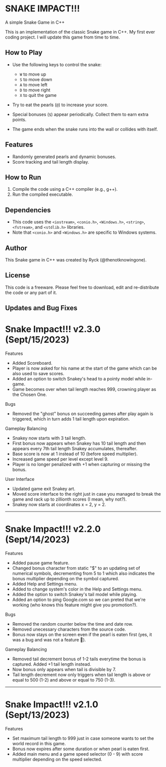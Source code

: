 # SNAKE IMPACT!!!
A simple Snake Game in C++

This is an implementation of the classic Snake game in C++. My first ever coding project. I will update this game from time to time.

## How to Play

- Use the following keys to control the snake:
  - `W` to move up
  - `S` to move down
  - `A` to move left
  - `D` to move right
  - `X` to quit the game

- Try to eat the pearls (`@`) to increase your score.
- Special bonuses (`$`) appear periodically. Collect them to earn extra points.
- The game ends when the snake runs into the wall or collides with itself.

## Features

- Randomly generated pearls and dynamic bonuses.
- Score tracking and tail length display.

## How to Run

1. Compile the code using a C++ compiler (e.g., g++).
2. Run the compiled executable.

## Dependencies

- This code uses the `<iostream>`, `<conio.h>`, `<Windows.h>`, `<string>`, `<fstream>`, and `<stdlib.h>` libraries.
- Note that `<conio.h>` and `<Windows.h>` are specific to Windows systems.

## Author

This Snake game in C++ was created by Ryck (@thenotknowingone).

## License

This code is a freeware. Please feel free to download, edit and re-distribute the code or any part of it.

## Updates and Bug Fixes

# Snake Impact!!! v2.3.0 (Sept/15/2023)

Features

- Added Scoreboard.
- Player is now asked for his name at the start of the game which can be also used to save scores.
- Added an option to switch Snakey's head to a pointy model while in-game.
- Game becomes over when tail length reaches 999, crowning player as the Chosen One.

Bugs

- Removed the "ghost" bonus on succeeding games after play again is triggered, which in turn adds 1 tail length upon expiration.

Gameplay Balancing

- Snakey now starts with 3 tail length.
- First bonus now appears when Snakey has 10 tail length and then appears every 7th tail length Snakey accumulates, thereafter.
- Base score is now at 1 instead of 10 (before speed multiplier).
- Increased game speed per level except level 9.
- Player is no longer penalized with +1 when capturing or missing the bonus.

User Interface

- Updated game exit Snakey art.
- Moved score interface to the right just in case you managed to break the game and rack up to zillionth scores (I mean, why not?).
- Snakey now starts at coordinates x = 2, y = 2.
______________________________________________________________________________________________________________________________

# Snake Impact!!! v2.2.0 (Sept/14/2023)

Features

- Added pause game feature.
- Changed bonus character from static "$" to an updating set of numerical symbols, decrementing from 5 to 1 which also indicates the bonus multiplier depending on the symbol captured.
- Added Help and Settings menu.
- Added to change system's color in the Help and Settings menu.
- Added the option to switch Snakey's tail model while playing.
- Added an option to ping Google.com so we can preted that we're working (who knows this feature might give you promotion?).

Bugs

- Removed the random counter below the time and date row.
- Removed unecessary characters from the source code.
- Bonus now stays on the screen even if the pearl is eaten first (yes, it was a bug and was not a feature 🤣).

Gameplay Balancing

- Removed tail decrement bonus of 1-2 tails everytime the bonus is captured. Added +1 tail length instead.
- Now bonus only appears when tail is divisible by 7.
- Tail length decrement now only triggers when tail length is above or equal to 500 (1-2) and above or equal to 750 (1-3).
______________________________________________________________________________________________________________________________

# Snake Impact!!! v2.1.0 (Sept/13/2023)
Features 

- Set maximum tail length to 999 just in case someone wants to set the world record in this game.
- Bonus now expires after some duration or when pearl is eaten first.
- Added main menu and a game speed selector (0 - 9) with score multiplier depending on the speed selected.
